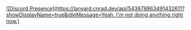 [![Discord Presence](https://lanyard.cnrad.dev/api/543878863491432611?showDisplayName=true&idleMessage=Yeah, I'm not doing anything right now.)](https://ragxxv.github.io/)
